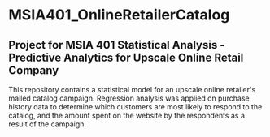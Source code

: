 # MSIA401_OnlineRetailerCatalog
## Project for MSIA 401 Statistical Analysis - Predictive Analytics for Upscale Online Retail Company

This repository contains a statistical model for an upscale online retailer's mailed catalog campaign. Regression analysis was applied on purchase history data to determine which customers are most likely to respond to the catalog, and the amount spent on the website by the respondents as a result of the campaign.
